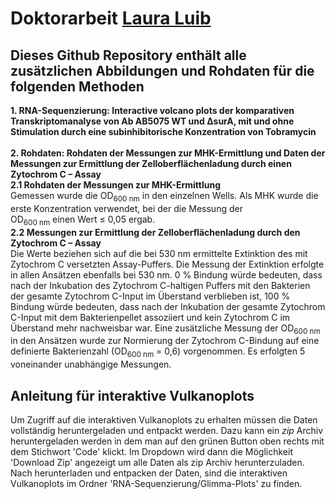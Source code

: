 # Doktorarbeit [Laura Luib](Laura.Luib@med.uni-tuebingen.de)

## Dieses Github Repository enthält alle zusätzlichen Abbildungen und Rohdaten für die folgenden Methoden
**1. RNA-Sequenzierung: Interactive volcano plots der komparativen Transkriptomanalyse von Ab AB5075 WT und ΔsurA, mit und ohne Stimulation durch eine subinhibitorische Konzentration von Tobramycin** <br/>
<br/>
**2. Rohdaten: Rohdaten der Messungen zur MHK-Ermittlung und Daten der Messungen zur Ermittlung der Zelloberflächenladung durch einen Zytochrom C – Assay** <br/>
**2.1 Rohdaten der Messungen zur MHK-Ermittlung** <br/>
Gemessen wurde die OD<sub>600 nm</sub> in den einzelnen Wells. Als MHK wurde die erste Konzentration verwendet, bei der die Messung der <br/>OD<sub>600 nm</sub> einen Wert ≤ 0,05 ergab. <br/>
**2.2  Messungen zur Ermittlung der Zelloberflächenladung durch den Zytochrom C – Assay** <br/>
Die Werte beziehen sich auf die bei 530 nm ermittelte Extinktion des mit Zytochrom C versetzten Assay-Puffers. Die Messung der Extinktion erfolgte in allen Ansätzen ebenfalls bei 530 nm. 0 % Bindung würde bedeuten, dass nach der Inkubation des Zytochrom C-haltigen Puffers mit den Bakterien der gesamte Zytochrom C-Input im Überstand verblieben ist, 100 % Bindung würde bedeuten, dass nach der Inkubation der gesamte Zytochrom C-Input mit dem Bakterienpellet assoziiert und kein Zytochrom C im Überstand mehr nachweisbar war. Eine zusätzliche Messung der OD<sub>600 nm</sub> in den Ansätzen wurde zur Normierung der Zytochrom C-Bindung auf eine definierte Bakterienzahl (OD<sub>600 nm</sub> = 0,6) vorgenommen. Es erfolgten 5 voneinander unabhängige Messungen.

## Anleitung für interaktive Vulkanoplots
Um Zugriff auf die interaktiven Vulkanoplots zu erhalten müssen die Daten vollständig heruntergeladen und entpackt werden. Dazu kann ein *zip* Archiv heruntergeladen werden in dem man auf den grünen Button oben rechts mit dem Stichwort 'Code' klickt. Im Dropdown wird dann die Möglichkeit 'Download Zip' angezeigt um alle Daten als zip Archiv herunterzuladen. Nach herunterladen und entpacken der Daten, sind die interaktiven Vulkanoplots im Ordner 'RNA-Sequenzierung/Glimma-Plots' zu finden. 
